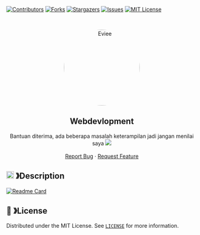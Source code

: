 [![Contributors][contributors-shield]][contributors-url]
[![Forks][forks-shield]][forks-url]
[![Stargazers][stars-shield]][stars-url]
[![Issues][issues-shield]][issues-url]
[![MIT License][license-shield]][license-url]

<br />
<p align="center">
  <a href="https://github.com/Rushema/Webdevlopment">
    <img src="https://pbs.twimg.com/profile_images/1511138361896935424/B1AfSM3I_400x400.jpg" alt="Eviee" width="200" height="200" style="border-radius: 50%;">
  </a>

  <h2 align="center"><b>Webdevlopment</b></h2>

  <p align="center">Bantuan diterima, ada beberapa masalah keterampilan jadi jangan menilai saya  
      <img src="https://cdn.discordapp.com/emojis/999338712255180921.webp?size=28&quality=lossless">
    <br />
    <br />
    <a href="https://github.com/Rushema/Webdevlopment/issues">Report Bug</a>
    ·
    <a href="https://github.com/Rushema/Webdevlopment/issues">Request Feature</a>
  </p>
</p>

<!-- ABOUT THE PROJECT -->

## <img src="https://cdn.discordapp.com/emojis/859424401186095114.png" width="20px" height="20px"> 》Description

[![Readme Card](https://github-readme-stats.vercel.app/api/pin/?username=Rushema&repo=Webdevlopment&theme=tokyonight&show_owner=true&hide_border=true)](https://github.com/Rushema/Webdevlopment)

## 🔐 》License

Distributed under the MIT License. See [`LICENSE`](https://github.com/Rushema/Webdevlopment/blob/main/license.txt) for more information.

[contributors-shield]: https://img.shields.io/github/contributors/Rushema/Webdevlopment.svg?style=for-the-badge
[contributors-url]: https://github.com/Rushema/Webdevlopment/graphs/contributors
[forks-shield]: https://img.shields.io/github/forks/Rushema/Webdevlopment.svg?style=for-the-badge
[forks-url]: https://github.com/Rushema/Webdevlopment/network/members
[stars-shield]: https://img.shields.io/github/stars/Rushema/Webdevlopment.svg?style=for-the-badge
[stars-url]: https://github.com/Rushema/Webdevlopment/stargazers
[issues-shield]: https://img.shields.io/github/issues/Rushema/Webdevlopment.svg?style=for-the-badge
[issues-url]: https://github.com/Rushema/Webdevlopment/issues
[license-shield]: https://img.shields.io/github/license/Rushema/Webdevlopment.svg?style=for-the-badge
[license-url]: https://github.com/Rushema/Webdevlopment/blob/master/LICENSE
